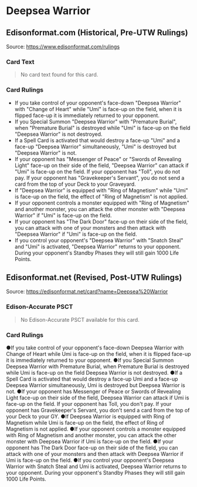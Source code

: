 # Deepsea Warrior

## Edisonformat.com (Historical, Pre-UTW Rulings)

Source: https://www.edisonformat.com/rulings

### Card Text

> No card text found for this card.

### Card Rulings

*   If you take control of your opponent's face-down "Deepsea Warrior" with "Change of Heart" while "Umi" is face-up on the field, when it is flipped face-up it is immediately returned to your opponent.
*   If you Special Summon "Deepsea Warrior" with "Premature Burial", when "Premature Burial" is destroyed while "Umi" is face-up on the field "Deepsea Warrior" is not destroyed.
*   If a Spell Card is activated that would destroy a face-up "Umi" and a face-up "Deepsea Warrior" simultaneously, "Umi" is destroyed but "Deepsea Warrior" is not.
*   If your opponent has "Messenger of Peace" or "Swords of Revealing Light" face-up on their side of the field, "Deepsea Warrior" can attack if "Umi" is face-up on the field. If your opponent has "Toll", you do not pay. If your opponent has "Gravekeeper's Servant", you do not send a card from the top of your Deck to your Graveyard.
*   If "Deepsea Warrior" is equipped with "Ring of Magnetism" while "Umi" is face-up on the field, the effect of "Ring of Magnetism" is not applied.
*   If your opponent controls a monster equipped with "Ring of Magnetism" and another monster, you can attack the other monster with "Deepsea Warrior" if "Umi" is face-up on the field.
*   If your opponent has "The Dark Door" face-up on their side of the field, you can attack with one of your monsters and then attack with "Deepsea Warrior" if "Umi" is face-up on the field.
*   If you control your opponent's "Deepsea Warrior" with "Snatch Steal" and "Umi" is activated, "Deepsea Warrior" returns to your opponent. During your opponent's Standby Phases they will still gain 1000 Life Points.

## Edisonformat.net (Revised, Post-UTW Rulings)

Source: https://edisonformat.net/card?name=Deepsea%20Warrior

### Edison-Accurate PSCT

> No Edison-Accurate PSCT available for this card.

### Card Rulings

●If you take control of your opponent's face-down Deepsea Warrior with Change of Heart while Umi is face-up on the field, when it is flipped face-up it is immediately returned to your opponent.
●If you Special Summon Deepsea Warrior with Premature Burial, when Premature Burial is destroyed while Umi is face-up on the field Deepsea Warrior is not destroyed.
●If a Spell Card is activated that would destroy a face-up Umi and a face-up Deepsea Warrior simultaneously, Umi is destroyed but Deepsea Warrior is not.
●If your opponent has Messenger of Peace or Swords of Revealing Light face-up on their side of the field, Deepsea Warrior can attack if Umi is face-up on the field. If your opponent has Toll, you don't pay. If your opponent has Gravekeeper's Servant, you don't send a card from the top of your Deck to your GY.
●If Deepsea Warrior is equipped with Ring of Magnetism while Umi is face-up on the field, the effect of Ring of Magnetism is not applied.
●If your opponent controls a monster equipped with Ring of Magnetism and another monster, you can attack the other monster with Deepsea Warrior if Umi is face-up on the field.
●If your opponent has The Dark Door face-up on their side of the field, you can attack with one of your monsters and then attack with Deepsea Warrior if Umi is face-up on the field.
●If you control your opponent's Deepsea Warrior with Snatch Steal and Umi is activated, Deepsea Warrior returns to your opponent. During your opponent's Standby Phases they will still gain 1000 Life Points.
            